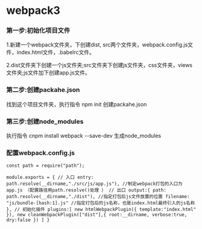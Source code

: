 # webpack3

### 第一步:初始化项目文件
1.新建一个webpack文件夹，下创建dist, src两个文件夹，webpack.config.js文件，index.html文件，.babelrc文件。

2.dist文件夹下创建一个js文件夹;src文件夹下创建js文件夹，css文件夹，views文件夹;js文件加下创建app.js文件。
   
### 第二步:创建packahe.json     
找到这个项目文件夹，执行指令 npm init 创建packahe.json
    
### 第三步:创建node_modules  
执行指令 cnpm install webpack --save-dev  生成node_modules

### 配置webpack.config.js  
`const path = require("path");`

`module.exports = {
    // 入口
    entry: path.resolve(__dirname,"./src/js/app.js"), //制定webpack打包的入口为app.js （配置路径用path.resolve()处理 ）
    // 出口
    output:{
         path: path.resolve(__dirname,"./dist"), //指定打包后js文件放置的位置
        filename: "js/bundle-[hash:1].js" //指定打包后的js名称，也是index.html最终引入的js名称
    },
    // 初始化插件
    plugins:[
        new htmlWebpackPlugin({
            template:"index.html"
        }),
        new cleanWebpackPlugin(["dist"],{
            root:__dirname,
            verbose:true,
            dry:false
        })
    ]
}`

    
